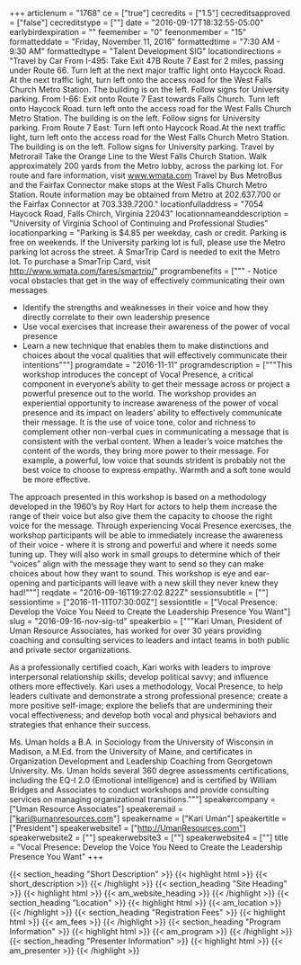 +++
articlenum = "1768"
ce = ["true"]
cecredits = ["1.5"]
cecreditsapproved = ["false"]
cecreditstype = [""]
date = "2016-09-17T18:32:55-05:00"
earlybirdexpiration = ""
feemember = "0"
feenonmember = "15"
formatteddate = "Friday, November 11, 2016"
formattedtime = "7:30 AM - 9:30 AM"
formattedtype = "Talent Development SIG"
locationdirections = "Travel by Car From I-495: Take Exit 47B Route 7 East for 2 miles, passing under Route 66. Turn left at the next major traffic light onto Haycock Road. At the next traffic light, turn left onto the access road for the West Falls Church Metro Station. The building is on the left. Follow signs for University parking. From I-66: Exit onto Route 7 East towards Falls Church. Turn left onto Haycock Road. turn left onto the access road for the West Falls Church Metro Station. The building is on the left. Follow signs for University parking. From Route 7 East: Turn left onto Haycock Road.At the next traffic light, turn left onto the access road for the West Falls Church Metro Station. The building is on the left. Follow signs for University parking. Travel by Metrorail Take the Orange Line to the West Falls Church Station. Walk approximately 200 yards from the Metro lobby, across the parking lot. For route and fare information, visit www.wmata.com Travel by Bus MetroBus and the Fairfax Connector make stops at the West Falls Church Metro Station. Route information may be obtained from Metro at 202.637.700 or the Fairfax Connector at 703.339.7200."
locationfulladdress = "7054 Haycock Road, Falls Chirch, Virginia 22043"
locationnameanddescription = "University of Virginia School of Continuing and Professional Studies"
locationparking = "Parking is $4.85 per weekday, cash or credit. Parking is free on weekends. If the University parking lot is full, please use the Metro parking lot across the street. A SmarTrip Card is needed to exit the Metro lot. To purchase a SmarTrip Card, visit http://www.wmata.com/fares/smartrip/"
programbenefits = ["""  - Notice vocal obstacles that get in the way of effectively communicating their own messages
  - Identify the strengths and weaknesses in their voice and how they directly correlate to their own leadership presence
  - Use vocal exercises that increase their awareness of the power of vocal presence
  - Learn a new technique that enables them to make distinctions and choices about the vocal qualities that will effectively communicate their intentions"""]
programdate = "2016-11-11"
programdescription = ["""This workshop introduces the concept of Vocal Presence, a critical component in everyone’s ability to get their message across or project a powerful presence out to the world. The workshop provides an experiential opportunity to increase awareness of the power of vocal presence and its impact on leaders’ ability to effectively communicate their message. It is the use of voice tone, color and richness to complement other non-verbal cues in communicating a message that is consistent with the verbal content. When a leader’s voice matches the content of the words, they bring more power to their message. For example, a powerful, low voice that sounds strident is probably not the best voice to choose to express empathy. Warmth and a soft tone would be more effective.

The approach presented in this workshop is based on a methodology developed in the 1960’s by Roy Hart for actors to help them increase the range of their voice but also give them the capacity to choose the right voice for the message. Through experiencing Vocal Presence exercises, the workshop participants will be able to immediately increase the awareness of their voice - where it is strong and powerful and where it needs some tuning up. They will also work in small groups to determine which of their “voices” align with the message they want to send so they can make choices about how they want to sound. This workshop is eye and ear-opening and participants will leave with a new skill they never knew they had!"""]
reqdate = "2016-09-16T19:27:02.822Z"
sessionsubtitle = [""]
sessiontime = ["2016-11-11T07:30:00Z"]
sessiontitle = ["Vocal Presence: Develop the Voice You Need to Create the Leadership Presence You Want"]
slug = "2016-09-16-nov-sig-td"
speakerbio = ["""Kari Uman, President of Uman Resource Associates, has worked for over 30 years providing coaching and consulting services to leaders and intact teams in both public and private sector organizations.

As a professionally certified coach, Kari works with leaders to improve interpersonal relationship skills; develop political savvy; and influence others more effectively. Kari uses a methodology, Vocal Presence, to help leaders cultivate and demonstrate a strong professional presence; create a more positive self-image; explore the beliefs that are undermining their vocal effectiveness; and develop both vocal and physical behaviors and strategies that enhance their success.

Ms. Uman holds a B.A. in Sociology from the University of Wisconsin in Madison, a M.Ed. from the University of Maine, and certificates in Organization Development and Leadership Coaching from Georgetown University. Ms. Uman holds several 360 degree assessments certifications, including the EQ-I 2.0 (Emotional intelligence) and is certified by William Bridges and Associates to conduct workshops and provide consulting services on managing organizational transitions."""]
speakercompany = ["Uman Resource Associates"]
speakeremail = ["kari@umanresources.com"]
speakername = ["Kari Uman"]
speakertitle = ["President"]
speakerwebsite1 = ["http://UmanResources.com"]
speakerwebsite2 = [""]
speakerwebsite3 = [""]
speakerwebsite4 = [""]
title = "Vocal Presence: Develop the Voice You Need to Create the Leadership Presence You Want"
+++

{{< section_heading "Short Description" >}}
{{< highlight html >}}
  {{< short_description >}}
{{< /highlight >}}
{{< section_heading "Site Heading" >}}
{{< highlight html >}}
  {{< am_website_heading >}}
{{< /highlight >}}
{{< section_heading "Location" >}}
{{< highlight html >}}
  {{< am_location >}}
{{< /highlight >}}
{{< section_heading "Registration Fees" >}}
{{< highlight html >}}
  {{< am_fees >}}
{{< /highlight >}}
{{< section_heading "Program Information" >}}
{{< highlight html >}}
  {{< am_program >}}
{{< /highlight >}}
{{< section_heading "Presenter Information" >}}
{{< highlight html >}}
  {{< am_presenter >}}
{{< /highlight >}}